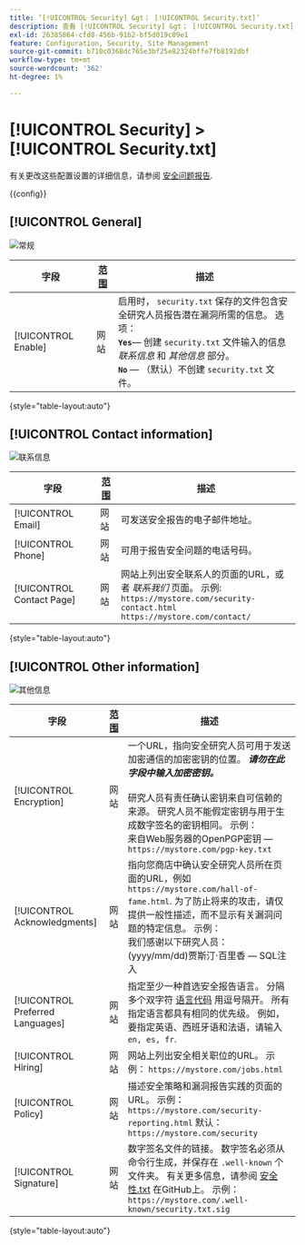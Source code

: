 ```yaml
---
title: ’[!UICONTROL Security] &gt； [!UICONTROL Security.txt]’
description: 查看 [!UICONTROL Security] &gt； [!UICONTROL Security.txt] 商务管理员页面。
exl-id: 26385864-cfd8-456b-91b2-bf5d019c09e1
feature: Configuration, Security, Site Management
source-git-commit: b710c0368dc765e3bf25e82324bffe7fb8192dbf
workflow-type: tm+mt
source-wordcount: '362'
ht-degree: 1%

---
```


# [!UICONTROL Security] > [!UICONTROL Security.txt]

有关更改这些配置设置的详细信息，请参阅 [安全问题报告](../../systems/security-issue-reporting.md).

{{config}}

## [!UICONTROL General]

![常规](./assets/txt-general.png)<!-- zoom -->

| 字段 | [范围](../../getting-started/websites-stores-views.md#scope-settings) | 描述 |
|--- |--- |--- |
| [!UICONTROL Enable] | 网站 | 启用时， `security.txt` 保存的文件包含安全研究人员报告潜在漏洞所需的信息。 选项：<br />**`Yes`**— 创建 `security.txt` 文件输入的信息 _联系信息_ 和 _其他信息_ 部分。<br />**`No`**  — （默认）不创建 `security.txt` 文件。 |

{style="table-layout:auto"}

## [!UICONTROL Contact information]

![联系信息](./assets/txt-contact-info.png)<!-- zoom -->

| 字段 | [范围](../../getting-started/websites-stores-views.md#scope-settings) | 描述 |
|--- |--- |--- |
| [!UICONTROL Email] | 网站 | 可发送安全报告的电子邮件地址。 |
| [!UICONTROL Phone] | 网站 | 可用于报告安全问题的电话号码。 |
| [!UICONTROL Contact Page] | 网站 | 网站上列出安全联系人的页面的URL，或者 _联系我们_ 页面。 示例: <br/>`https://mystore.com/security-contact.html`<br/>`https://mystore.com/contact/` |

{style="table-layout:auto"}

## [!UICONTROL Other information]

![其他信息](./assets/txt-other-info.png)<!-- zoom -->

| 字段 | [范围](../../getting-started/websites-stores-views.md#scope-settings) | 描述 |
|--- |--- |--- |
| [!UICONTROL Encryption] | 网站 | 一个URL，指向安全研究人员可用于发送加密通信的加密密钥的位置。 _**请勿在此字段中输入加密密钥。**_ <br/><br/>研究人员有责任确认密钥来自可信赖的来源。 研究人员不能假定密钥与用于生成数字签名的密钥相同。 示例：<br />来自Web服务器的OpenPGP密钥 —  `https://mystore.com/pgp-key.txt` |
| [!UICONTROL Acknowledgments] | 网站 | 指向您商店中确认安全研究人员所在页面的URL，例如`https://mystore.com/hall-of-fame.html`. 为了防止将来的攻击，请仅提供一般性描述，而不显示有关漏洞问题的特定信息。 示例：<br />我们感谢以下研究人员：<br />(yyyy/mm/dd)贾斯汀·百里香 — SQL注入 |
| [!UICONTROL Preferred Languages] | 网站 | 指定至少一种首选安全报告语言。 分隔多个双字符 [语言代码](https://en.wikipedia.org/wiki/List_of_ISO_639-1_codes) 用逗号隔开。 所有指定语言都具有相同的优先级。 例如，要指定英语、西班牙语和法语，请输入 `en, es, fr`. |
| [!UICONTROL Hiring] | 网站 | 网站上列出安全相关职位的URL。 示例： `https://mystore.com/jobs.html` |
| [!UICONTROL Policy] | 网站 | 描述安全策略和漏洞报告实践的页面的URL。 示例： `https://mystore.com/security-reporting.html` 默认： `https://mystore.com/security` |
| [!UICONTROL Signature] | 网站 | 数字签名文件的链接。 数字签名必须从命令行生成，并保存在 `.well-known` 个文件夹。 有关更多信息，请参阅 [安全性.txt](https://github.com/magento/security-package/blob/1.0-develop/Securitytxt/README.md) 在GitHub上。 示例： `https://mystore.com/.well-known/security.txt.sig` |

{style="table-layout:auto"}
